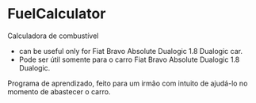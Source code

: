 # FuelCalculator
Calculadora de combustível

* can be useful only for Fiat Bravo Absolute Dualogic 1.8 Dualogic car.
* Pode ser útil somente para o carro Fiat Bravo Absolute Dualogic 1.8 Dualogic.

Programa de aprendizado, feito para um irmão com intuito de ajudá-lo no momento de abastecer o carro.
